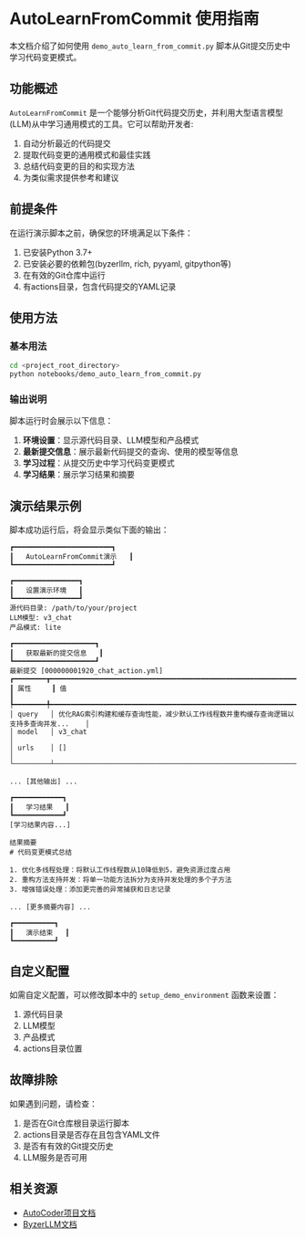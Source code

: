 # AutoLearnFromCommit 使用指南

本文档介绍了如何使用 `demo_auto_learn_from_commit.py` 脚本从Git提交历史中学习代码变更模式。

## 功能概述

`AutoLearnFromCommit` 是一个能够分析Git代码提交历史，并利用大型语言模型(LLM)从中学习通用模式的工具。它可以帮助开发者:

1. 自动分析最近的代码提交
2. 提取代码变更的通用模式和最佳实践
3. 总结代码变更的目的和实现方法
4. 为类似需求提供参考和建议

## 前提条件

在运行演示脚本之前，确保您的环境满足以下条件：

1. 已安装Python 3.7+
2. 已安装必要的依赖包(byzerllm, rich, pyyaml, gitpython等)
3. 在有效的Git仓库中运行
4. 有actions目录，包含代码提交的YAML记录

## 使用方法

### 基本用法

```bash
cd <project_root_directory>
python notebooks/demo_auto_learn_from_commit.py
```

### 输出说明

脚本运行时会展示以下信息：

1. **环境设置**：显示源代码目录、LLM模型和产品模式
2. **最新提交信息**：展示最新代码提交的查询、使用的模型等信息
3. **学习过程**：从提交历史中学习代码变更模式
4. **学习结果**：展示学习结果和摘要

## 演示结果示例

脚本成功运行后，将会显示类似下面的输出：

```
┏━━━━━━━━━━━━━━━━━━━━━━━━┓
┃   AutoLearnFromCommit演示   ┃
┗━━━━━━━━━━━━━━━━━━━━━━━━┛

┏━━━━━━━━━━━━━━━━┓
┃   设置演示环境   ┃
┗━━━━━━━━━━━━━━━━┛
源代码目录: /path/to/your/project
LLM模型: v3_chat
产品模式: lite

┏━━━━━━━━━━━━━━━━━━━━┓
┃   获取最新的提交信息   ┃
┗━━━━━━━━━━━━━━━━━━━━┛
最新提交 [000000001920_chat_action.yml]
┏━━━━━━━━┳━━━━━━━━━━━━━━━━━━━━━━━━━━━━━━━━━━━━━━━━━━━━━━━━━━━━━━━━━━━━━━━━━━━━━━━━━━━━━━━━┓
┃ 属性     ┃ 值                                                                                 ┃
┡━━━━━━━━╇━━━━━━━━━━━━━━━━━━━━━━━━━━━━━━━━━━━━━━━━━━━━━━━━━━━━━━━━━━━━━━━━━━━━━━━━━━━━━━━━┩
│ query   │ 优化RAG索引构建和缓存查询性能，减少默认工作线程数并重构缓存查询逻辑以支持多查询并发...    │
│ model   │ v3_chat                                                                            │
│ urls    │ []                                                                                │
└─────────┴────────────────────────────────────────────────────────────────────────────────────┘

... [其他输出] ...

┏━━━━━━━━━━━━┓
┃   学习结果   ┃
┗━━━━━━━━━━━━┛
[学习结果内容...]

结果摘要
# 代码变更模式总结

1. 优化多线程处理：将默认工作线程数从10降低到5，避免资源过度占用
2. 重构方法支持并发：将单一功能方法拆分为支持并发处理的多个子方法
3. 增强错误处理：添加更完善的异常捕获和日志记录

... [更多摘要内容] ...

┏━━━━━━━━━━┓
┃   演示结束   ┃
┗━━━━━━━━━━┛
```

## 自定义配置

如需自定义配置，可以修改脚本中的 `setup_demo_environment` 函数来设置：

1. 源代码目录
2. LLM模型
3. 产品模式
4. actions目录位置

## 故障排除

如果遇到问题，请检查：

1. 是否在Git仓库根目录运行脚本
2. actions目录是否存在且包含YAML文件
3. 是否有有效的Git提交历史
4. LLM服务是否可用

## 相关资源

- [AutoCoder项目文档](https://github.com/allwefantasy/auto-coder)
- [ByzerLLM文档](https://github.com/allwefantasy/byzer-llm) 